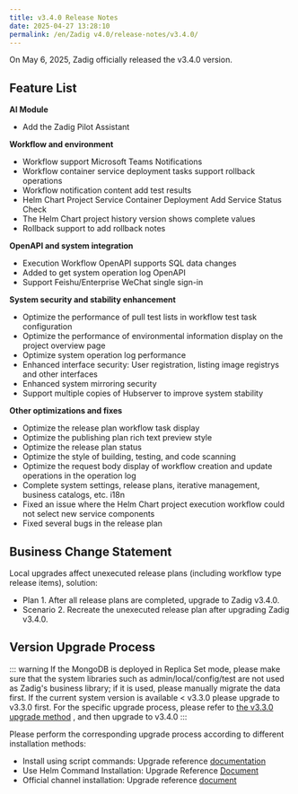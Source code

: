 ```yaml
---
title: v3.4.0 Release Notes
date: 2025-04-27 13:28:10
permalink: /en/Zadig v4.0/release-notes/v3.4.0/
---
```


On May 6, 2025, Zadig officially released the v3.4.0 version.

## Feature List

**AI Module**
- Add the Zadig Pilot Assistant

**Workflow and environment**
- Workflow support Microsoft Teams Notifications
- Workflow container service deployment tasks support rollback operations
- Workflow notification content add test results
- Helm Chart Project Service Container Deployment Add Service Status Check
- The Helm Chart project history version shows complete values
- Rollback support to add rollback notes

**OpenAPI and system integration**
- Execution Workflow OpenAPI supports SQL data changes
- Added to get system operation log OpenAPI
- Support Feishu/Enterprise WeChat single sign-in

**System security and stability enhancement**
- Optimize the performance of pull test lists in workflow test task configuration
- Optimize the performance of environmental information display on the project overview page
- Optimize system operation log performance
- Enhanced interface security: User registration, listing image registrys and other interfaces
- Enhanced system mirroring security
- Support multiple copies of Hubserver to improve system stability

**Other optimizations and fixes**
- Optimize the release plan workflow task display
- Optimize the publishing plan rich text preview style
- Optimize the release plan status
- Optimize the style of building, testing, and code scanning
- Optimize the request body display of workflow creation and update operations in the operation log
- Complete system settings, release plans, iterative management, business catalogs, etc. i18n
- Fixed an issue where the Helm Chart project execution workflow could not select new service components
- Fixed several bugs in the release plan

## Business Change Statement

Local upgrades affect unexecuted release plans (including workflow type release items), solution:
- Plan 1. After all release plans are completed, upgrade to Zadig v3.4.0.
- Scenario 2. Recreate the unexecuted release plan after upgrading Zadig v3.4.0.

## Version Upgrade Process

::: warning
If the MongoDB is deployed in Replica Set mode, please make sure that the system libraries such as admin/local/config/test are not used as Zadig's business library; if it is used, please manually migrate the data first.
If the current system version is available < v3.3.0 please upgrade to v3.3.0 first. For the specific upgrade process, please refer to [the v3.3.0 upgrade method](/Zadig%20v3.3/release-notes/v3.3.0/#%E7%89%88%E6%9C%AC%E5%8D%87%E7%BA%A7%E8%BF%87%E7%A8%8B) , and then upgrade to v3.4.0
:::

Please perform the corresponding upgrade process according to different installation methods:

- Install using script commands: Upgrade reference [documentation](/en/Zadig%20v3.4/install/helm-deploy/#%E5%8D%87%E7%BA%A7)
- Use Helm Command Installation: Upgrade Reference [Document](/en/Zadig%20v3.4/install/helm-deploy/#%E5%8D%87%E7%BA%A7)
- Official channel installation: Upgrade reference [document](/en/Zadig%20v3.4/stable/install/#%E5%8D%87%E7%BA%A7)